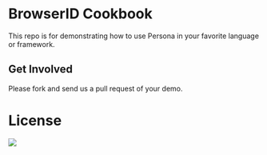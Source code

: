 # BrowserID Cookbook #
This repo is for demonstrating how to use Persona in your favorite
language or framework.

## Get Involved ##
Please fork and send us a pull request of your demo.

# License

<a href="http://creativecommons.org/publicdomain/zero/1.0/"><img src="http://i.creativecommons.org/p/zero/1.0/88x31.png"></a>
